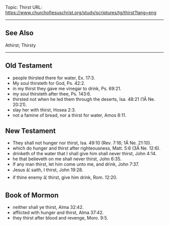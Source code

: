 Topic: Thirst
URL: https://www.churchofjesuschrist.org/study/scriptures/tg/thirst?lang=eng

---

## See Also

Athirst; Thirsty

---

## Old Testament

- people thirsted there for water, Ex. 17:3.
- My soul thirsteth for God, Ps. 42:2.
- in my thirst they gave me vinegar to drink, Ps. 69:21.
- my soul thirsteth after thee, Ps. 143:6.
- thirsted not when he led them through the deserts, Isa. 48:21 (1Â Ne. 20:21).
- slay her with thirst, Hosea 2:3.
- not a famine of bread, nor a thirst for water, Amos 8:11.

## New Testament

- They shall not hunger nor thirst, Isa. 49:10 (Rev. 7:16; 1Â Ne. 21:10).
- which do hunger and thirst after righteousness, Matt. 5:6 (3Â Ne. 12:6).
- drinketh of the water that I shall give him shall never thirst, John 4:14.
- he that believeth on me shall never thirst, John 6:35.
- If any man thirst, let him come unto me, and drink, John 7:37.
- Jesus â¦ saith, I thirst, John 19:28.
- if thine enemy â¦ thirst, give him drink, Rom. 12:20.

## Book of Mormon

- neither shall ye thirst, Alma 32:42.
- afflicted with hunger and thirst, Alma 37:42.
- they thirst after blood and revenge, Moro. 9:5.


